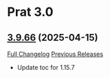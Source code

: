 # Prat 3.0

## [3.9.66](https://github.com/Legacy-of-Sylvanaar/prat-3-0/tree/3.9.66) (2025-04-15)
[Full Changelog](https://github.com/Legacy-of-Sylvanaar/prat-3-0/compare/3.9.65...3.9.66) [Previous Releases](https://github.com/Legacy-of-Sylvanaar/prat-3-0/releases)

- Update toc for 1.15.7  
